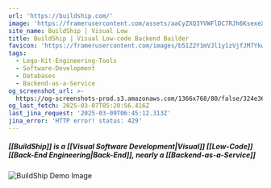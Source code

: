 ```yaml
---
url: 'https://buildship.com/'
image: 'https://framerusercontent.com/assets/aaCyZXQ3YVWFlDC7RJh6KsexeXM.png'
site_name: BuildShip | Visual Low
title: BuildShip | Visual Low-code Backend Builder
favicon: 'https://framerusercontent.com/images/b51Z2Y1mVJl1y1zVjfJM7Ykw8O0.png'
tags:
  - Lego-Kit-Engineering-Tools
  - Software-Development
  - Databases
  - Backend-as-a-Service
og_screenshot_url: >-
  https://og-screenshots-prod.s3.amazonaws.com/1366x768/80/false/324e36b4358724fb26e62ceca745fbf7034a2255d30fee2a46cfeeb6d7d05d24.jpeg
og_last_fetch: 2025-03-07T05:20:56.416Z
last_jina_request: '2025-03-09T06:45:12.313Z'
jina_error: 'HTTP error! status: 429'
---
```

##### [[BuildShip]] is a [[Visual Software Development|Visual]] [[Low-Code]] [[Back-End Engineering|Back-End]], nearly a [[Backend-as-a-Service]]
![BuildShip Demo Image](https://i.imgur.com/FBGAhTw.png)
